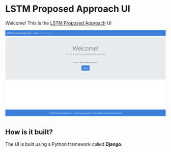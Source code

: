 # LSTM Proposed Approach UI

Welcome! This is the [LSTM Proposed Approach](https://link.springer.com/chapter/10.1007/978-3-030-26619-6_19) UI

![LSTM Proposed Approach Main Page](https://raw.githubusercontent.com/japoveda10/lstm_ui/master/IMAGE.png?token=ADSLJ6FEZZBQF4I2ATH3ASS5ST532)

## How is it built?

The UI is built using a Python framework called **Django**.
